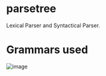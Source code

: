 # parsetree

Lexical Parser and Syntactical Parser.

# Grammars used

![image](https://user-images.githubusercontent.com/39377409/144279024-a8c4994f-b0b0-4d65-b812-2895127e8c6b.png)
